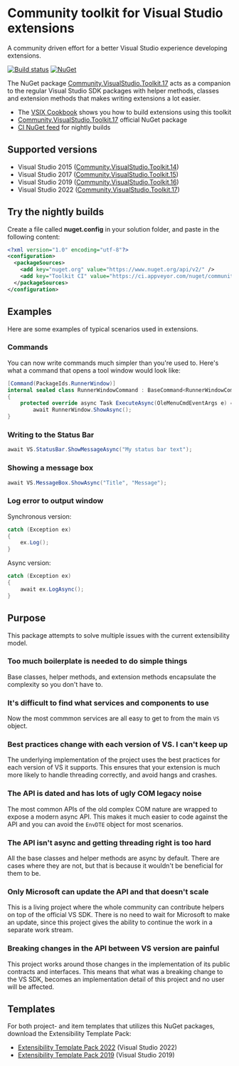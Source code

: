 # Community toolkit for Visual Studio extensions

A community driven effort for a better Visual Studio experience developing extensions.

[![Build status](https://ci.appveyor.com/api/projects/status/0p4wvtwuj55qixhr?svg=true)](https://ci.appveyor.com/project/madskristensen/community-visualstudio-toolkit-1dwx1)
[![NuGet](https://img.shields.io/nuget/vpre/Community.VisualStudio.Toolkit.17)](https://nuget.org/packages/Community.VisualStudio.Toolkit.17/)

The NuGet package [Community.VisualStudio.Toolkit.17](https://www.nuget.org/packages/Community.VisualStudio.Toolkit.17/) acts as a companion to the regular Visual Studio SDK packages with helper methods, classes and extension methods that makes writing extensions a lot easier. 

* The [VSIX Cookbook](https://www.vsixcookbook.com) shows you how to build extensions using this toolkit
* [Community.VisualStudio.Toolkit.17](https://www.nuget.org/packages/Community.VisualStudio.Toolkit.17/) official NuGet package
* [CI NuGet feed](https://ci.appveyor.com/nuget/community-visualstudio-toolkit) for nightly builds

## Supported versions

* Visual Studio 2015 ([Community.VisualStudio.Toolkit.14](https://www.nuget.org/packages/Community.VisualStudio.Toolkit.14/))
* Visual Studio 2017 ([Community.VisualStudio.Toolkit.15](https://www.nuget.org/packages/Community.VisualStudio.Toolkit.15/))
* Visual Studio 2019 ([Community.VisualStudio.Toolkit.16](https://www.nuget.org/packages/Community.VisualStudio.Toolkit.16/))
* Visual Studio 2022 ([Community.VisualStudio.Toolkit.17](https://www.nuget.org/packages/Community.VisualStudio.Toolkit.17/))

## Try the nightly builds

Create a file called **nuget.config** in your solution folder, and paste in the following content:

```xml
<?xml version="1.0" encoding="utf-8"?>
<configuration>
  <packageSources>
    <add key="nuget.org" value="https://www.nuget.org/api/v2/" />
    <add key="Toolkit CI" value="https://ci.appveyor.com/nuget/community-visualstudio-toolkit" />
  </packageSources>
</configuration>
```

## Examples
Here are some examples of typical scenarios used in extensions.

### Commands
You can now write commands much simpler than you're used to. Here's what a command that opens a tool window would look like:

```c#
[Command(PackageIds.RunnerWindow)]
internal sealed class RunnerWindowCommand : BaseCommand<RunnerWindowCommand>
{
    protected override async Task ExecuteAsync(OleMenuCmdEventArgs e) =>
        await RunnerWindow.ShowAsync();
}
```

### Writing to the Status Bar

``` C#
await VS.StatusBar.ShowMessageAsync("My status bar text");
```

### Showing a message box

``` C#
await VS.MessageBox.ShowAsync("Title", "Message");
```

### Log error to output window
Synchronous version:

``` C#
catch (Exception ex)
{
    ex.Log();
}
```

Async version:

``` C#
catch (Exception ex)
{
    await ex.LogAsync();
}
```

## Purpose
This package attempts to solve multiple issues with the current extensibility model.

### Too much boilerplate is needed to do simple things
Base classes, helper methods, and extension methods encapsulate the complexity so you don't have to. 

### It's difficult to find what services and components to use
Now the most commmon services are all easy to get to from the main `VS` object.


### Best practices change with each version of VS. I can't keep up
The underlying implementation of the project uses the best practices for each version of VS it supports. This ensures that your extension is much more likely to handle threading correctly, and avoid hangs and crashes.


### The API is dated and has lots of ugly COM legacy noise
The most common APIs of the old complex COM nature are wrapped to expose a modern async API. This makes it much easier to code against the API and you can avoid the `EnvDTE` object for most scenarios.

### The API isn't async and getting threading right is too hard
All the base classes and helper methods are async by default. There are cases where they are not, but that is because it wouldn't be beneficial for them to be. 

### Only Microsoft can update the API and that doesn't scale
This is a living project where the whole community can contribute helpers on top of the official VS SDK. There is no need to wait for Microsoft to make an update, since this project gives the ability to continue the work in a separate work stream.

### Breaking changes in the API between VS version are painful
This project works around those changes in the implementation of its public contracts and interfaces. This means that what was a breaking change to the VS SDK, becomes an implementation detail of this project and no user will be affected.

## Templates
For both project- and item templates that utilizes this NuGet packages, download the Extensibility Template Pack:
* [Extensibility Template Pack 2022](https://marketplace.visualstudio.com/items?itemName=MadsKristensen.ExtensibilityItemTemplates2022) (Visual Studio 2022)
* [Extensibility Template Pack 2019](https://marketplace.visualstudio.com/items?itemName=MadsKristensen.ExtensibilityItemTemplates) (Visual Studio 2019)
